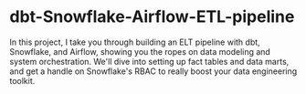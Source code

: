 # dbt-Snowflake-Airflow-ETL-pipeline
 In this project, I take you through building an ELT pipeline with dbt, Snowflake, and Airflow, showing you the ropes on data modeling and system orchestration. We'll dive into setting up fact tables and data marts, and get a handle on Snowflake's RBAC to really boost your data engineering toolkit.
